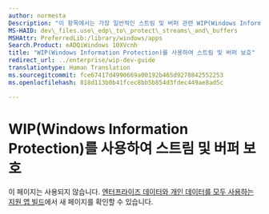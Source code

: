```yaml
---
author: normesta
Description: "이 항목에서는 가장 일반적인 스트림 및 버퍼 관련 WIP(Windows Information Protection) 시나리오 중 일부를 달성하기 위해 필요한 코딩 작업의 예를 보여 줍니다."
MS-HAID: dev\_files.use\_edp\_to\_protect\_streams\_and\_buffers
MSHAttr: PreferredLib:/library/windows/apps
Search.Product: eADQiWindows 10XVcnh
title: "WIP(Windows Information Protection)를 사용하여 스트림 및 버퍼 보호"
redirect_url: ../enterprise/wip-dev-guide
translationtype: Human Translation
ms.sourcegitcommit: fce67417d4990669a00192b465d9278842552253
ms.openlocfilehash: 818d113b0b41fcec8bb5b854d3fdec449ae8ad5c

---
```


# WIP(Windows Information Protection)를 사용하여 스트림 및 버퍼 보호

이 페이지는 사용되지 않습니다. [엔터프라이즈 데이터와 개인 데이터를 모두 사용하는 지원 앱 빌드](../enterprise/wip-dev-guide.md)에서 새 페이지를 확인할 수 있습니다.



<!--HONumber=Aug16_HO3-->


